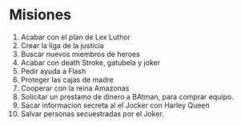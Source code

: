 # Misiones

1. Acabar con el plan de Lex Luthor
2. Crear la liga de la justicia
3. Buscar nuevos miembros de heroes
4. Acabar con death Stroke, gatubela y joker
5. Pedir ayuda a Flash
6. Proteger las cajas de madre
7. Cooperar con la reina Amazonas
8. Solicitar un prestamo de dinero a BAtman, para comprar equipo.
9. Sacar informacion secreta al el Jocker con Harley Queen
10. Salvar personas secuestradas por el Joker.
